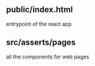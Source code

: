 ## public/index.html
entrypoint of the react app

## src/asserts/pages
all the components for web pages